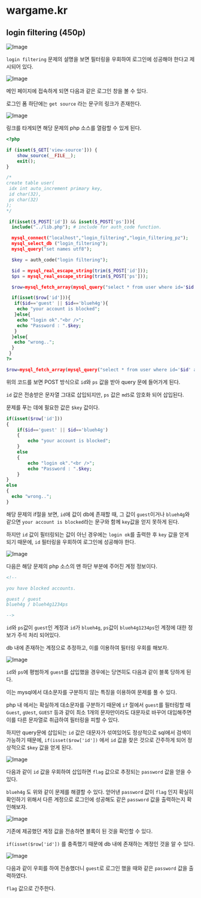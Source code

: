# wargame.kr

## login filtering (450p)

![Image](https://github.com/JaehunYoon/wargame.kr/blob/master/Image/04%20login%20filtering/01%20Title.PNG)

`login filtering` 문제의 설명을 보면 필터링을 우회하여 로그인에 성공해야 한다고 제시되어 있다.

![Image](https://github.com/JaehunYoon/wargame.kr/blob/master/Image/04%20login%20filtering/02%20index%20page.PNG)

메인 페이지에 접속하게 되면 다음과 같은 로그인 창을 볼 수 있다.

로그인 폼 하단에는 `get source` 라는 문구의 링크가 존재한다.

![Image](https://github.com/JaehunYoon/wargame.kr/blob/master/Image/04%20login%20filtering/03%20view-source.PNG)

링크를 타게되면 해당 문제의 php 소스를 열람할 수 있게 된다.

```php
<?php

if (isset($_GET['view-source'])) {
    show_source(__FILE__);
    exit();
}

/*
create table user(
 idx int auto_increment primary key,
 id char(32),
 ps char(32)
);
*/

 if(isset($_POST['id']) && isset($_POST['ps'])){
  include("../lib.php"); # include for auth_code function.

  mysql_connect("localhost","login_filtering","login_filtering_pz");
  mysql_select_db ("login_filtering");
  mysql_query("set names utf8");

  $key = auth_code("login filtering");

  $id = mysql_real_escape_string(trim($_POST['id']));
  $ps = mysql_real_escape_string(trim($_POST['ps']));

  $row=mysql_fetch_array(mysql_query("select * from user where id='$id' and ps=md5('$ps')"));

  if(isset($row['id'])){
   if($id=='guest' || $id=='blueh4g'){
    echo "your account is blocked";
   }else{
    echo "login ok"."<br />";
    echo "Password : ".$key;
   }
  }else{
   echo "wrong..";
  }
 }
?>
```

```php
$row=mysql_fetch_array(mysql_query("select * from user where id='$id' and ps=md5('$ps')"));
```

위의 코드를 보면 POST 방식으로 `id`와 `ps` 값을 받아 query 문에 들어가게 된다.

`id` 값은 전송받은 문자열 그대로 삽입되지만, `ps` 값은 `md5`로 암호화 되어 삽입된다.

문제를 푸는 데에 필요한 값은 `$key` 값이다.

```php
if(isset($row['id']))
{
    if($id=='guest' || $id=='blueh4g')
    {
        echo "your account is blocked";
    }
    else
    {
        echo "login ok"."<br />";
        echo "Password : ".$key;
    }
}
else
{
  echo "wrong..";
}
```

해당 문제의 if절을 보면, `id`에 값이 db에 존재할 때, 그 값이 `guest`이거나 `blueh4g`와 같으면 `your account is blocked`라는 문구와 함께 `key`값을 얻지 못하게 된다.

하지만 `id` 값이 필터링되는 값이 아닌 경우에는 `login ok`를 출력한 후 `key` 값을 얻게 되기 때문에, `id` 필터링을 우회하여 로그인에 성공해야 한다.

![Image](https://github.com/JaehunYoon/wargame.kr/blob/master/Image/04%20login%20filtering/04%20account%20infomation.PNG)

다음은 해당 문제의 php 소스의 맨 하단 부분에 주어진 계정 정보이다.

```html
<!--

you have blocked accounts.

guest / guest
blueh4g / blueh4g1234ps

-->
```

`id`와 `ps`값이 `guest`인 계정과 `id`가 `blueh4g`, `ps`값이 `blueh4g1234ps`인 계정에 대한 정보가 주석 처리 되어있다.

db 내에 존재하는 계정으로 추정하고, 이를 이용하여 필터링 우회를 해보자.

![Image](https://github.com/JaehunYoon/wargame.kr/blob/master/Image/04%20login%20filtering/05%20filtering%20worked.PNG)

`id`와 `ps`에 평범하게 `guest`를 삽입했을 경우에는 당연히도 다음과 같이 블록 당하게 된다.

이는 mysql에서 대소문자를 구분하지 않는 특징을 이용하여 문제를 풀 수 있다.

php 내 에서는 확실하게 대소문자를 구분하기 때문에 `if` 절에서 `guest`를 필터링할 때 `Guest`, `gUest`, `GUEST` 등과 같이 최소 1개의 문자만이라도 대문자로 바꾸어 대입해주면 이를 다른 문자열로 취급하여 필터링을 피할 수 있다.

하지만 query문에 삽입되는 `id` 값은 대문자가 섞여있어도 정상적으로 sql에서 검색이 가능하기 때문에, `if(isset($row['id'])` 에서 `id` 값을 찾은 것으로 간주하게 되어 정상적으로 `$key` 값을 얻게 된다.

![Image](https://github.com/JaehunYoon/wargame.kr/blob/master/Image/04%20login%20filtering/06%20guest%20login%20ok.PNG)

다음과 같이 `id` 값을 우회하여 삽입하면 `flag` 값으로 추정되는 `password` 값을 얻을 수 있다.

`blueh4g` 도 위와 같이 문제를 해결할 수 있다. 얻어낸 `password` 값이 `flag` 인지 확실히 확인하기 위해서 다른 계정으로 로그인에 성공해도 같은 `password` 값을 출력하는지 확인해보자.

![Image](https://github.com/JaehunYoon/wargame.kr/blob/master/Image/04%20login%20filtering/07%20filtering%20worked%202.PNG)

기존에 제공했던 계정 값을 전송하면 블록이 된 것을 확인할 수 있다.

`if(isset($row['id'])` 를 충족했기 때문에 db 내에 존재하는 계정인 것을 알 수 있다.

![Image](https://github.com/JaehunYoon/wargame.kr/blob/master/Image/04%20login%20filtering/08%20blueh4g%20login%20ok.PNG)

다음과 같이 우회를 하여 전송했더니 `guest`로 로그인 했을 때와 같은 `password` 값을 출력하였다.

`flag` 값으로 간주한다.
